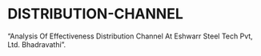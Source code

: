 # DISTRIBUTION-CHANNEL
“Analysis Of Effectiveness Distribution Channel At Eshwarr Steel Tech Pvt, Ltd. Bhadravathi”.
